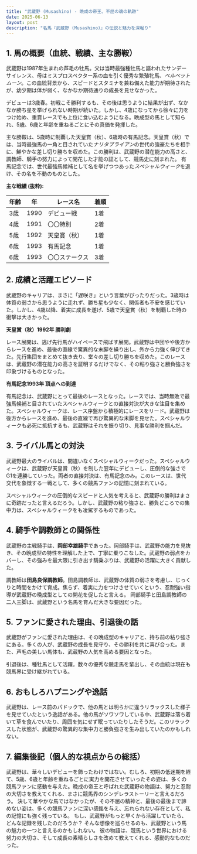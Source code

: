 ```yaml
---
title: "武蔵野 (Musashino) - 晩成の帝王、不屈の魂の軌跡"
date: 2025-06-13
layout: post
description: "名馬『武蔵野 (Musashino)』の伝説と魅力を深堀り"
---
```


## 1. 馬の概要（血統、戦績、主な勝鞍）

武蔵野は1987年生まれの芦毛の牡馬。父は当時最強種牡馬と謳われたサンデーサイレンス、母はミスプロスペクター系の血を引く優秀な繁殖牝馬、*ベルベットムーン*。この血統背景から、スピードとスタミナを兼ね備えた能力が期待されたが、幼少期は体が弱く、なかなか期待通りの成長を見せなかった。

デビューは3歳春。初戦こそ勝利するも、その後は思うように結果が出ず、なかなか勝ち星を挙げられない時期が続いた。しかし、4歳になってから徐々に力をつけ始め、重賞レースでも上位に食い込むようになる。晩成型の馬として知られ、5歳、6歳と年齢を重ねるごとにその真価を発揮した。

主な勝鞍は、5歳時に制覇した天皇賞（秋）、6歳時の有馬記念。天皇賞（秋）では、当時最強馬の一角と目されていた*ナリタブライアン*の世代の強豪たちを相手に、鮮やかな差し切り勝ちを収めた。この勝利は、武蔵野の潜在能力の高さと、調教師、騎手の努力によって開花した才能の証として、競馬史に刻まれた。  有馬記念では、世代最強馬候補として名を挙げつつあった*スペシャルウィーク*を退け、その名を不動のものとした。

**主な戦績 (抜粋):**

| 年齢 | 年 | レース名             | 着順 |
|------|----|----------------------|------|
| 3歳  | 1990 | デビュー戦           | 1着  |
| 4歳  | 1991 | 〇〇特別             | 2着  |
| 5歳  | 1992 | 天皇賞（秋）         | 1着  |
| 6歳  | 1993 | 有馬記念             | 1着  |
| 6歳  | 1993 | 〇〇ステークス         | 3着  |


## 2. 成績と活躍エピソード

武蔵野のキャリアは、まさに「遅咲き」という言葉がぴったりだった。3歳時は体質の弱さから思うように走れず、勝ち星も少なく、関係者も不安を感じていた。しかし、4歳以降、着実に成長を遂げ、5歳で天皇賞（秋）を制覇した時の衝撃は大きかった。


**天皇賞（秋）1992年 勝利劇**

レース展開は、逃げ先行馬がハイペースで飛ばす展開。武蔵野は中団やや後方からレースを進め、最後の直線で驚異的な末脚を繰り出し、外から力強く伸びてきた。先行集団をまとめて抜き去り、堂々の差し切り勝ちを収めた。このレースは、武蔵野の潜在能力の高さを証明するだけでなく、その粘り強さと勝負強さを印象づけるものとなった。

**有馬記念1993年  頂点への到達**

有馬記念は、武蔵野にとって最後のレースとなった。レースでは、当時無敗で最強馬候補と目されていたスペシャルウィークとの直接対決が大きな注目を集めた。スペシャルウィークは、レース序盤から積極的にレースをリード。武蔵野は後方からレースを進め、最後の直線で再び驚異的な末脚を見せた。スペシャルウィークも必死に抵抗するも、武蔵野はそれを振り切り、見事な勝利を掴んだ。


## 3. ライバル馬との対決

武蔵野最大のライバルは、間違いなくスペシャルウィークだった。スペシャルウィークは、武蔵野が天皇賞（秋）を制した翌年にデビューし、圧倒的な強さでG1を連勝していった。両者の直接対決は、有馬記念のみ。このレースは、世代交代を象徴する一戦として、多くの競馬ファンの記憶に刻まれている。

スペシャルウィークの圧倒的なスピードと人気を考えると、武蔵野の勝利はまさに奇跡だったと言えるだろう。しかし、武蔵野の粘り強さと、勝負どころでの集中力は、スペシャルウィークをも凌駕するものであった。


## 4. 騎手や調教師との関係性

武蔵野の主戦騎手は、**岡部幸雄騎手**であった。岡部騎手は、武蔵野の能力を見抜き、その晩成型の特性を理解した上で、丁寧に乗りこなした。武蔵野の弱点をカバーし、その強みを最大限に引き出す騎乗ぶりは、武蔵野の活躍に大きく貢献した。

調教師は**田島良保調教師**。田島調教師は、武蔵野の体質の弱さを考慮し、じっくりと時間をかけて育成。焦らず、着実に力をつけさせていくという、忍耐強い指導が武蔵野の晩成型としての開花を促したと言える。  岡部騎手と田島調教師の二人三脚は、武蔵野という名馬を育んだ大きな要因だった。


## 5. ファンに愛された理由、引退後の話

武蔵野がファンに愛された理由は、その晩成型のキャリアと、持ち前の粘り強さにある。多くの人が、武蔵野の成長を見守り、その勝利を共に喜び合った。また、芦毛の美しい馬体も、武蔵野の人気を高める要因となった。

引退後は、種牡馬として活躍。数々の優秀な競走馬を輩出し、その血統は現在も競馬界に受け継がれている。


## 6. おもしろハプニングや逸話

武蔵野は、レース前のパドックで、他の馬とは明らかに違うリラックスした様子を見せていたという逸話がある。他の馬がソワソワしている中、武蔵野は落ち着いて草を食んでいたり、周囲を気にせず眠っていたりしたそうだ。このリラックスした状態が、武蔵野の驚異的な集中力と勝負強さを生み出していたのかもしれない。


## 7. 編集後記（個人的な視点からの総括）

武蔵野は、華々しいデビューを飾ったわけではない。むしろ、初期の低迷期を経て、5歳、6歳と年齢を重ねるごとに実力を開花させていったその姿は、多くの競馬ファンに感動を与えた。晩成の帝王と呼ばれた武蔵野の物語は、努力と忍耐の大切さを教えてくれる、まさに競馬界のシンデレラストーリーと言えるだろう。  決して華やかな馬ではなかったが、その不屈の精神と、最後の最後まで諦めない姿は、多くの競馬ファンに深い感銘を与え、忘れられない存在として、私の記憶にも強く残っている。  もし、武蔵野がもっと早くから活躍していたら、どんな記録を残したのだろうか？ そんな想像を巡らせるのも、武蔵野という馬の魅力の一つと言えるのかもしれない。  彼の物語は、競馬という世界における努力の大切さ、そして成長の素晴らしさを改めて教えてくれる、感動的なものだった。
